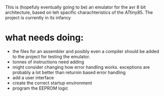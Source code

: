 This is (hopefuly eventually going to be) an emulator for the avr 8 bit architecture, based on teh spacific charachteristics of the ATtiny85.
The project is currently in its infancy
# what needs doing:
 - the files for an assembler and posibly even a compiler should be added to the project for testing the emulator.
 - tonnes of instructions need adding
 - might consider changing how error handling works. exceptions are probably a lot better than returnin based error handling
 - add a user interface
 - create the correct startup environment
 - program the EEPROM logic
